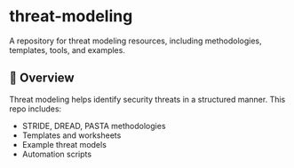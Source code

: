 # threat-modeling
A repository for threat modeling resources, including methodologies, templates, tools, and examples.

## 📖 Overview
Threat modeling helps identify security threats in a structured manner. This repo includes:
- STRIDE, DREAD, PASTA methodologies
- Templates and worksheets
- Example threat models
- Automation scripts
